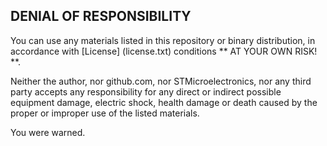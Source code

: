 ## DENIAL OF RESPONSIBILITY

You can use any materials listed in this repository or binary distribution, 
in accordance with [License] (license.txt) conditions ** AT YOUR OWN RISK! **.

Neither the author, nor github.com, nor STMicroelectronics, nor any 
third party accepts any responsibility for any direct or indirect possible equipment 
damage, electric shock, health damage or death caused by the proper or 
improper use of the listed materials.

You were warned.